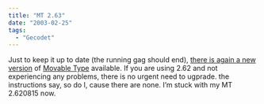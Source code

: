 ```yaml
---
title: "MT 2.63"
date: "2003-02-25"
tags:
  - "Gecodet"
---
```


Just to keep it up to date (the running gag should end), [there is again a new version](http://www.movabletype.org/news/2003_02.shtml#000803 "movabletype.org: News") of [Movable Type](http://www.movabletype.org/) available. If you are using 2.62 and not experiencing any problems, there is no urgent need to ugprade. the instructions say, so do I, cause there are none. I’m stuck with my MT 2.620815 now.
